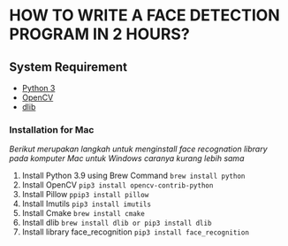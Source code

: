 # HOW TO WRITE A FACE DETECTION PROGRAM IN 2 HOURS?

## System Requirement 
* [Python 3](https://https://www.python.org/downloads/)
* [OpenCV](https://opencv.org/)
* [dlib](http://dlib.net/)

### Installation for Mac

_Berikut merupakan langkah untuk menginstall face recognation library pada komputer Mac untuk Windows caranya kurang lebih sama_

1. Install Python 3.9 using Brew Command
    ```brew install python``` 
2. Install OpenCV
   ```pip3 install opencv-contrib-python```
3. Install Pillow
   ```ppip3 install pillow```
4. Install Imutils
   ```pip3 install imutils```
5. Install Cmake
   ```brew install cmake```
6. Install dlib
   ```brew install dlib or pip3 install dlib```
7.  Install library face_recognition
   ```pip3 install face_recognition```